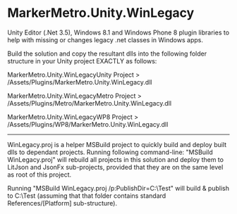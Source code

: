 MarkerMetro.Unity.WinLegacy
==============================

Unity Editor (.Net 3.5), Windows 8.1 and Windows Phone 8 plugin libraries to help with missing or changes legacy .net classes in Windows apps. 

Build the solution and copy the resultant dlls into the following folder structure in your Unity project EXACTLY as follows:

MarkerMetro.Unity.WinLegacyUnity Project > /Assets/Plugins/MarkerMetro.Unity.WinLegacy.dll

MarkerMetro.Unity.WinLegacyMetro Project > /Assets/Plugins/Metro/MarkerMetro.Unity.WinLegacy.dll

MarkerMetro.Unity.WinLegacyWP8 Project > /Assets/Plugins/WP8/MarkerMetro.Unity.WinLegacy.dll

------------------------------
WinLegacy.proj is a helper MSBuild project to quickly build and deploy built dlls to dependant projects.
Running following command-line: "MSBuild WinLegacy.proj" will rebuild all projects in this solution and deploy them to LitJson and JsonFx
sub-projects, provided that they are on the same level as root of this project.

Running "MSBuild WinLegacy.proj /p:PublishDir=C:\Test" will build & publish to C:\Test (assuming that that folder contains standard
References/[Platform] sub-structure).
